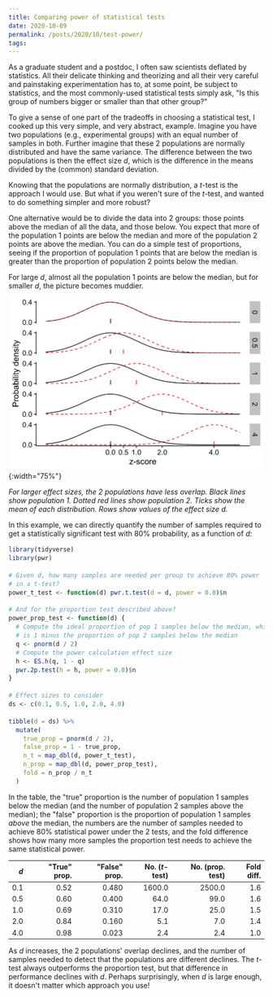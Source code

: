 ```yaml
---
title: Comparing power of statistical tests
date: 2020-10-09
permalink: /posts/2020/10/test-power/
tags:
---
```


As a graduate student and a postdoc, I often saw scientists deflated by
statistics. All their delicate thinking and theorizing and all their very
careful and painstaking experimentation has to, at some point, be subject to
statistics, and the most commonly-used statistical tests simply ask, "Is this
group of numbers bigger or smaller than that other group?"

To give a sense of one part of the tradeoffs in choosing a statistical test, I
cooked up this very simple, and very abstract, example. Imagine you have two
populations (e.g., experimental groups) with an equal number of samples in
both. Further imagine that these 2 populations are normally distributed and
have the same variance. The difference between the two populations is then the
effect size *d*, which is the difference in the means divided by the (common)
standard deviation.

Knowing that the populations are normally distribution, a *t*-test is the
approach I would use. But what if you weren't sure of the *t*-test, and wanted
to do something simpler and more robust?

One alternative would be to divide the data into 2 groups: those points above
the median of all the data, and those below. You expect that more of the
population 1 points are below the median and more of the population 2 points
are above the median. You can do a simple test of proportions, seeing if the
proportion of population 1 points that are below the median is greater than the
proportion of population 2 points below the median.

For large *d*, almost all the population 1 points are below the median, but for
smaller *d*, the picture becomes muddier.

![](/files/images/2020-10-09-tests.png){:width="75%"}

*For larger effect sizes, the 2 populations have less overlap. Black lines show
population 1. Dotted red lines show population 2. Ticks show the mean of each
distribution. Rows show values of the effect size d.*

In this example, we can directly quantify the number of samples required to get
a statistically significant test with 80% probability, as a function of *d*:

```r
library(tidyverse)
library(pwr)

# Given d, how many samples are needed per group to achieve 80% power
# in a t-test?
power_t_test <- function(d) pwr.t.test(d = d, power = 0.8)$n

# And for the proportion test described above?
power_prop_test <- function(d) {
  # Compute the ideal proportion of pop 1 samples below the median, which
  # is 1 minus the proportion of pop 2 samples below the median
  q <- pnorm(d / 2)
  # Compute the power calculation effect size
  h <- ES.h(q, 1 - q)
  pwr.2p.test(h = h, power = 0.8)$n
}

# Effect sizes to consider
ds <- c(0.1, 0.5, 1.0, 2.0, 4.0)

tibble(d = ds) %>%
  mutate(
    true_prop = pnorm(d / 2),
    false_prop = 1 - true_prop,
    n_t = map_dbl(d, power_t_test),
    n_prop = map_dbl(d, power_prop_test),
    fold = n_prop / n_t
  )
```

In the table, the "true" proportion is the number of population 1 samples below
the median (and the number of population 2 samples above the median); the
"false" proportion is the proportion of population 1 samples *above* the
median, the numbers are the number of samples needed to achieve 80% statistical
power under the 2 tests, and the fold difference shows how many more samples
the proportion test needs to achieve the same statistical power.

|   *d*| "True" prop.| "False" prop.|    No. (*t*-test)| No. (prop. test)| Fold diff.|
|---:|---------:|----------:|------:|------:|----:|
| 0.1|      0.52|      0.480| 1600.0| 2500.0|  1.6|
| 0.5|      0.60|      0.400|   64.0|   99.0|  1.6|
| 1.0|      0.69|      0.310|   17.0|   25.0|  1.5|
| 2.0|      0.84|      0.160|    5.1|    7.0|  1.4|
| 4.0|      0.98|      0.023|    2.4|    2.4|  1.0|

As *d* increases, the 2 populations' overlap declines, and the number of
samples needed to detect that the populations are different declines. The
*t*-test always outperforms the proportion test, but that difference in
performance declines with *d*. Perhaps surprisingly, when *d* is large enough,
it doesn't matter which approach you use!

